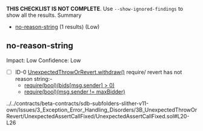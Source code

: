 **THIS CHECKLIST IS NOT COMPLETE**. Use `--show-ignored-findings` to show all the results.
Summary
 - [no-reason-string](#no-reason-string) (1 results) (Low)
## no-reason-string
Impact: Low
Confidence: Low
 - [ ] ID-0
[UnexpectedThrowOrRevert.withdraw()](../../contracts/beta-contracts/sdb-subfolders-slither-v11-own/Issues/3_Exception_Error_Handling_Disorders/3B_UnexpectedThrowOrRevert/UnexpectedAssertCallFixed/UnexpectedAssertCallFixed.sol#L20-L26) require/ revert has not reason string:- 
	- [require(bool)(bids[msg.sender] > 0)](../../contracts/beta-contracts/sdb-subfolders-slither-v11-own/Issues/3_Exception_Error_Handling_Disorders/3B_UnexpectedThrowOrRevert/UnexpectedAssertCallFixed/UnexpectedAssertCallFixed.sol#L21)
	- [require(bool)(msg.sender != maxBidder)](../../contracts/beta-contracts/sdb-subfolders-slither-v11-own/Issues/3_Exception_Error_Handling_Disorders/3B_UnexpectedThrowOrRevert/UnexpectedAssertCallFixed/UnexpectedAssertCallFixed.sol#L22)

../../contracts/beta-contracts/sdb-subfolders-slither-v11-own/Issues/3_Exception_Error_Handling_Disorders/3B_UnexpectedThrowOrRevert/UnexpectedAssertCallFixed/UnexpectedAssertCallFixed.sol#L20-L26


